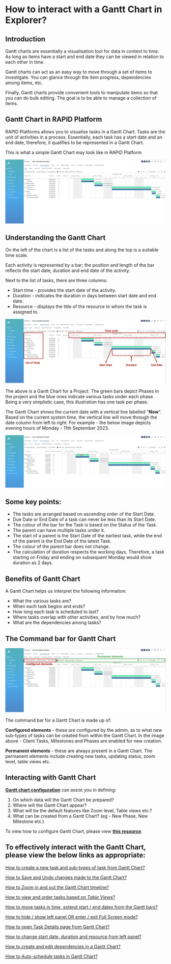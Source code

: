 # How to interact with a Gantt Chart in Explorer?

## Introduction

Gantt charts are essentially a visualisation tool for data in context to time. As long as items have a start and end date they can be viewed in relation to each other in time.

Gantt charts can act as an easy way to move through a set of items to investigate. You can glance through the item progress, dependencies among items, etc.

Finally, Gantt charts provide convenient tools to manipulate items so that you can do bulk editing. The goal is to be able to manage a collection of items.
 
## Gantt Chart in RAPID Platform

RAPID Platforms allows you to visualise tasks in a Gantt Chart. Tasks are the unit of activities in a process. Essentially, each task has a start date and an end date, therefore, it qualifies to be represented in a Gantt Chart.

This is what a simple Gantt Chart may look like in RAPID Platform

![1.png](./downloaded_image_1705285669206.png)
  

## Understanding the Gantt Chart

On the left of the chart is a list of the tasks and along the top is a suitable time scale.

Each activity is represented by a bar; the position and length of the bar reflects the start date, duration and end date of the activity.

Next to the list of tasks, there are three columns:

- Start time - provides the start date of the activity.
- Duration - indicates the duration in days between start date and end date.
- Resource - displays the title of the resource to whom the task is assigned to.

![2.png](./downloaded_image_1705285670227.png)

The above is a Gantt Chart for a Project. The green bars depict Phases in the project and the blue ones indicate various tasks under each phase. Being a very simplistic case, this illustration has one task per phase.

The Gantt Chart shows the current date with a vertical line labelled "**Now**". Based on the current system time, the vertical line will move through the date column from left to right. For example - the below image depicts evening hours of Monday - 11th September 2023.

![4.png](./downloaded_image_1705285671243.png)

## Some key points:

- The tasks are arranged based on ascending order of the Start Date.
- Due Date or End Date of a task can never be less than its Start Date.
- The colour of the bar for the Task is based on the Status of the Task.
- The parent can have multiple tasks under it.
- The start of a parent is the Start Date of the earliest task, while the end of the parent is the End Date of the latest Task.
- The colour of the parent bar does not change.
- The calculation of duration respects the working days. Therefore, a task starting on Friday and ending on subsequent Monday would show duration as 2 days.

## Benefits of Gantt Chart

A Gantt Chart helps us interpret the following information:

- What the various tasks are?
- When each task begins and ends?
- How long each task is scheduled to last?
- Where tasks overlap with other activities, and by how much?
- What are the dependencies among tasks?

## The Command bar for Gantt Chart

**![3.png](./downloaded_image_1705285672260.png)**

The command bar for a Gantt Chart is made up of:

**Configured elements** - these are configured by the admin, as to what new sub-types of tasks can be created from within the Gantt Chart. In the image above - Client Tasks, Milestones and Phases are enabled for new creation.

**Permanent elements** - these are always present in a Gantt Chart. The permanent elements include creating new tasks, updating status, zoom level, table views etc.

## Interacting with Gantt Chart

[**Gantt chart configuration**](/docs/Rapid/4-Keyper%20Manual/2-Designer/2-Pages/3-Components/gantt-chart/gantt-chart.md "How to configure the Page - The Gantt Chart Component?") can assist you in defining:

1. On which data will the Gantt Chart be prepared?
2. Where will the Gantt Chart appear?
3. What will be the default features like Zoom level, Table views etc.?
4. What can be created from a Gantt Chart? (eg - New Phase, New Milestone etc.)

To view how to configure Gantt Chart, please view [**this resource**](/docs/Rapid/4-Keyper%20Manual/2-Designer/2-Pages/3-Components/gantt-chart/gantt-chart.md "How to configure the Page - The Gantt Chart Component?").

## To effectively interact with the Gantt Chart, please view the below links as appropriate:

[How to create a new task and sub-types of task from Gantt Chart?](../creating-tasks/creating-tasks.md "How to create a new task and sub-types of task from Gantt Chart?")

[How to Save and Undo changes made to the Gantt Chart?](../how-to-save-undo-changes-to-a-gantt-chart/how-to-save-undo-changes-to-a-gantt-chart.md "How to Save / Undo changes to a Gantt Chart?")

[How to Zoom in and out the Gantt Chart timeline?](../how-to-zoom-in-out-the-gantt-chart-timeline/how-to-zoom-in-out-the-gantt-chart-timeline.md "How to Zoom in / out the Gantt Chart timeline?")

[How to view and order tasks based on *Table Views*?](../filtering-and-sorting/filtering-and-sorting.md "How to view and order tasks based on Table views in a Gantt Chart?")

[How to move tasks in time, extend start / end dates from the Gantt bars?](../moving-tasks-in-time/moving-tasks-in-time.md "How to move tasks in time, extend start / end dates from the Gantt bars?")

[How to hide / show left panel OR enter / exit Full Screen mode?](../hiding-left-panel/hiding-left-panel.md "How to Hide / Show the Left Panel in Gantt Chart?")

[How to open Task Details page from Gantt Chart?](../how-to-open-task-item-profiles-from-gantt-chart/how-to-open-task-item-profiles-from-gantt-chart.md "How to open task item profiles from Gantt Chart?")

[How to change start date, duration and resource from left panel?](../altering-dates/altering-dates.md "How to change start date, duration and resource from left panel?")

[How to create and edit dependencies in a Gantt Chart?](../how-to-create-and-edit-dependencies-in-a-gantt-chart/how-to-create-and-edit-dependencies-in-a-gantt-chart.md "How to create and edit dependencies in a Gantt Chart?")

[How to Auto-schedule tasks in Gantt Chart?](../how-to-auto-schedule-tasks-in-gantt-chart/how-to-auto-schedule-tasks-in-gantt-chart.md "How to Auto-schedule tasks in Gantt Chart?")
